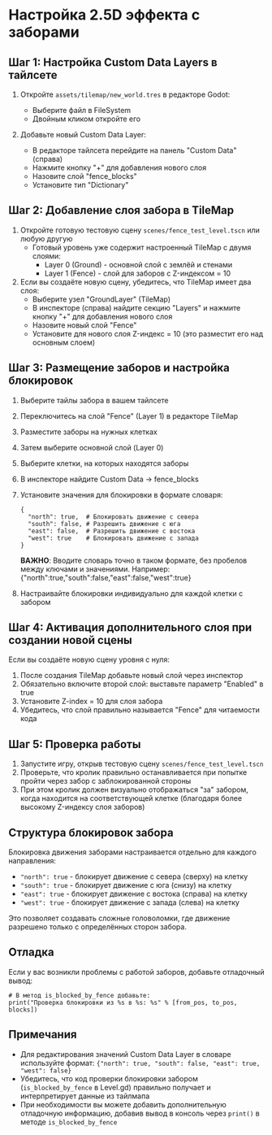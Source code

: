 # Настройка 2.5D эффекта с заборами

## Шаг 1: Настройка Custom Data Layers в тайлсете

1. Откройте `assets/tilemap/new_world.tres` в редакторе Godot:
   - Выберите файл в FileSystem
   - Двойным кликом откройте его

2. Добавьте новый Custom Data Layer:
   - В редакторе тайлсета перейдите на панель "Custom Data" (справа)
   - Нажмите кнопку "+" для добавления нового слоя
   - Назовите слой "fence_blocks"
   - Установите тип "Dictionary"

## Шаг 2: Добавление слоя забора в TileMap

1. Откройте готовую тестовую сцену `scenes/fence_test_level.tscn` или любую другую
   - Готовый уровень уже содержит настроенный TileMap с двумя слоями:
     - Layer 0 (Ground) - основной слой с землёй и стенами
     - Layer 1 (Fence) - слой для заборов с Z-индексом = 10
2. Если вы создаёте новую сцену, убедитесь, что TileMap имеет два слоя:
   - Выберите узел "GroundLayer" (TileMap) 
   - В инспекторе (справа) найдите секцию "Layers" и нажмите кнопку "+" для добавления нового слоя
   - Назовите новый слой "Fence"
   - Установите для нового слоя Z-индекс = 10 (это разместит его над основным слоем)

## Шаг 3: Размещение заборов и настройка блокировок

1. Выберите тайлы забора в вашем тайлсете
2. Переключитесь на слой "Fence" (Layer 1) в редакторе TileMap
3. Разместите заборы на нужных клетках
4. Затем выберите основной слой (Layer 0)
5. Выберите клетки, на которых находятся заборы
6. В инспекторе найдите Custom Data -> fence_blocks
7. Установите значения для блокировки в формате словаря:
   ```gdscript
   {
     "north": true,  # Блокировать движение с севера
     "south": false, # Разрешить движение с юга
     "east": false,  # Разрешить движение с востока
     "west": true    # Блокировать движение с запада
   }
   ```
   **ВАЖНО**: Вводите словарь точно в таком формате, без пробелов между ключами и значениями.
   Например: {"north":true,"south":false,"east":false,"west":true}
   
8. Настраивайте блокировки индивидуально для каждой клетки с забором

## Шаг 4: Активация дополнительного слоя при создании новой сцены

Если вы создаёте новую сцену уровня с нуля:

1. После создания TileMap добавьте новый слой через инспектор
2. Обязательно включите второй слой: выставьте параметр "Enabled" в true
3. Установите Z-index = 10 для слоя забора
4. Убедитесь, что слой правильно называется "Fence" для читаемости кода

## Шаг 5: Проверка работы

1. Запустите игру, открыв тестовую сцену `scenes/fence_test_level.tscn`
2. Проверьте, что кролик правильно останавливается при попытке пройти через забор с заблокированной стороны
3. При этом кролик должен визуально отображаться "за" забором, когда находится на соответствующей клетке (благодаря более высокому Z-индексу слоя заборов)

## Структура блокировок забора

Блокировка движения заборами настраивается отдельно для каждого направления:
- `"north": true` - блокирует движение с севера (сверху) на клетку
- `"south": true` - блокирует движение с юга (снизу) на клетку
- `"east": true` - блокирует движение с востока (справа) на клетку
- `"west": true` - блокирует движение с запада (слева) на клетку

Это позволяет создавать сложные головоломки, где движение разрешено только с определённых сторон забора.

## Отладка

Если у вас возникли проблемы с работой заборов, добавьте отладочный вывод:

```gdscript
# В метод is_blocked_by_fence добавьте:
print("Проверка блокировки из %s в %s: %s" % [from_pos, to_pos, blocks])
```

## Примечания

- Для редактирования значений Custom Data Layer в словаре используйте формат: `{"north": true, "south": false, "east": true, "west": false}`
- Убедитесь, что код проверки блокировки забором (`is_blocked_by_fence` в Level.gd) правильно получает и интерпретирует данные из тайлмапа
- При необходимости вы можете добавить дополнительную отладочную информацию, добавив вывод в консоль через `print()` в методе `is_blocked_by_fence` 